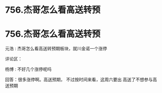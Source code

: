 # 756.杰哥怎么看高送转预

# 756.杰哥怎么看高送转预

元浩 : 杰哥怎么看高送转预期板块，就川金诺一个涨停

评论区：

杨博 : 不好几个涨停呢吗

回答：很多涨停啊。高送预期， 不过按时间来看，这周六要出 高送了不想参与高送预期